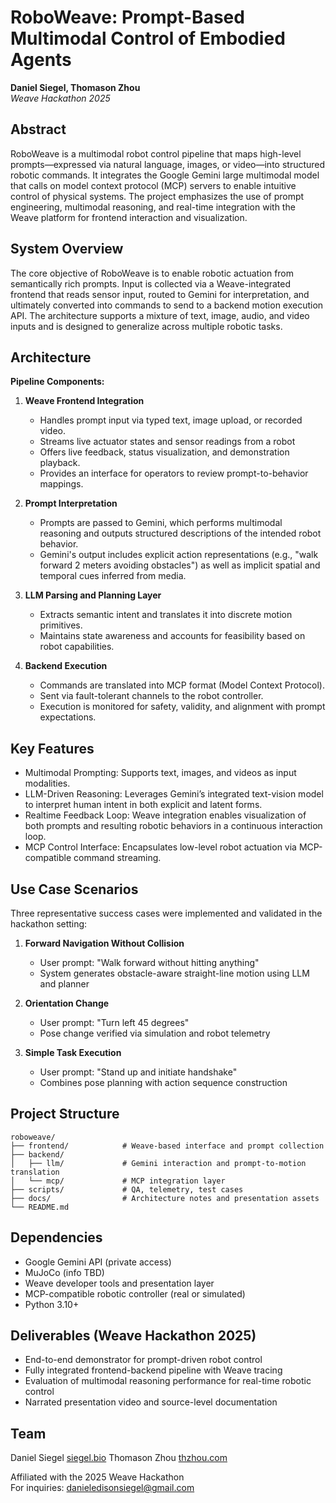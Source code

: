 # RoboWeave: Prompt-Based Multimodal Control of Embodied Agents

**Daniel Siegel, Thomason Zhou**  
_Weave Hackathon 2025_

## Abstract

RoboWeave is a multimodal robot control pipeline that maps high-level prompts—expressed via natural language, images, or video—into structured robotic commands. It integrates the Google Gemini large multimodal model that calls on model context protocol (MCP) servers to enable intuitive control of physical systems. The project emphasizes the use of prompt engineering, multimodal reasoning, and real-time integration with the Weave platform for frontend interaction and visualization.

## System Overview

The core objective of RoboWeave is to enable robotic actuation from semantically rich prompts. Input is collected via a Weave-integrated frontend that reads sensor input, routed to Gemini for interpretation, and ultimately converted into commands to send to a backend motion execution API. The architecture supports a mixture of text, image, audio, and video inputs and is designed to generalize across multiple robotic tasks.

## Architecture

**Pipeline Components:**

1. **Weave Frontend Integration**
   - Handles prompt input via typed text, image upload, or recorded video.
   - Streams live actuator states and sensor readings from a robot
   - Offers live feedback, status visualization, and demonstration playback.
   - Provides an interface for operators to review prompt-to-behavior mappings.

2. **Prompt Interpretation**
   - Prompts are passed to Gemini, which performs multimodal reasoning and outputs structured descriptions of the intended robot behavior.
   - Gemini's output includes explicit action representations (e.g., "walk forward 2 meters avoiding obstacles") as well as implicit spatial and temporal cues inferred from media.

3. **LLM Parsing and Planning Layer**
   - Extracts semantic intent and translates it into discrete motion primitives.
   - Maintains state awareness and accounts for feasibility based on robot capabilities.

4. **Backend Execution**
   - Commands are translated into MCP format (Model Context Protocol).
   - Sent via fault-tolerant channels to the robot controller.
   - Execution is monitored for safety, validity, and alignment with prompt expectations.

## Key Features

- Multimodal Prompting: Supports text, images, and videos as input modalities.
- LLM-Driven Reasoning: Leverages Gemini’s integrated text-vision model to interpret human intent in both explicit and latent forms.
- Realtime Feedback Loop: Weave integration enables visualization of both prompts and resulting robotic behaviors in a continuous interaction loop.
- MCP Control Interface: Encapsulates low-level robot actuation via MCP-compatible command streaming.

## Use Case Scenarios

Three representative success cases were implemented and validated in the hackathon setting:

1. **Forward Navigation Without Collision**
   - User prompt: "Walk forward without hitting anything"
   - System generates obstacle-aware straight-line motion using LLM and planner

2. **Orientation Change**
   - User prompt: "Turn left 45 degrees"
   - Pose change verified via simulation and robot telemetry

3. **Simple Task Execution**
   - User prompt: "Stand up and initiate handshake"
   - Combines pose planning with action sequence construction

## Project Structure

```
roboweave/
├── frontend/            # Weave-based interface and prompt collection
├── backend/
│   ├── llm/             # Gemini interaction and prompt-to-motion translation
│   └── mcp/             # MCP integration layer
├── scripts/             # QA, telemetry, test cases
├── docs/                # Architecture notes and presentation assets
└── README.md
```

## Dependencies

- Google Gemini API (private access)
- MuJoCo (info TBD)
- Weave developer tools and presentation layer
- MCP-compatible robotic controller (real or simulated)
- Python 3.10+

## Deliverables (Weave Hackathon 2025)

- End-to-end demonstrator for prompt-driven robot control
- Fully integrated frontend-backend pipeline with Weave tracing
- Evaluation of multimodal reasoning performance for real-time robotic control
- Narrated presentation video and source-level documentation

## Team

Daniel Siegel [siegel.bio](https://www.siegel.bio)
Thomason Zhou [thzhou.com](https://thzhou.com/)

Affiliated with the 2025 Weave Hackathon  
For inquiries: danieledisonsiegel@gmail.com
